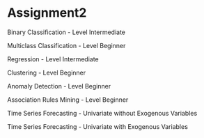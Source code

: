 # Assignment2


Binary Classification - Level Intermediate


Multiclass Classification - Level Beginner


Regression - Level Intermediate


Clustering - Level Beginner


Anomaly Detection - Level Beginner


Association Rules Mining - Level Beginner


Time Series Forecasting - Univariate without Exogenous Variables


Time Series Forecasting - Univariate with Exogenous Variables

